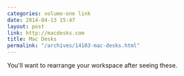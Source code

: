 ```yaml
---
categories: volume-one link
date: 2014-04-13 15:47
layout: post
link: http://macdesks.com
title: Mac Desks
permalink: "/archives/14103-mac-desks.html"
---
```



You'll want to rearrange your workspace after seeing these. 
